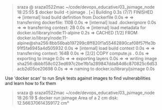 > sraza @ sraza0522mac ~/code/devops_educative/03_jsimage_node 18:25:55
$ docker build -t jsimage .
[+] Building 0.3s (7/7) FINISHED                                                                                                              
 => [internal] load build definition from Dockerfile                                                                                     0.0s
 => => transferring dockerfile: 110B                                                                                                     0.0s
 => [internal] load .dockerignore                                                                                                        0.0s
 => => transferring context: 2B                                                                                                          0.0s
 => [internal] load metadata for docker.io/library/node:11-alpine                                                                        0.2s
 => CACHED [1/2] FROM docker.io/library/node:11-alpine@sha256:8bb56bab197299c8ff820f1a55462890caf08f57ffe3b91f5fa6945a4d505932           0.0s
 => [internal] load build context                                                                                                        0.0s
 => => transferring context: 164B                                                                                                        0.0s
 => [2/2] COPY compute.js .                                                                                                              0.0s
 => exporting to image                                                                                                                   0.0s
 => => exporting layers                                                                                                                  0.0s
 => => writing image sha256:dbbb158c023ed697c2be1fb1a289847dda84d8c870825c6d53acb2d05ce20698                                             0.0s
 => => naming to docker.io/library/jsimage                                                                                               0.0s

Use 'docker scan' to run Snyk tests against images to find vulnerabilities and learn how to fix them

> sraza @ sraza0522mac ~/code/devops_educative/03_jsimage_node 18:26:19
$ docker run jsimage
Area of a 2 cm disk:
    12.566370614359172 cm²